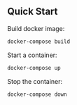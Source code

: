 ## Quick Start

Build docker image:
```bash
docker-compose build
```

Start a container:
```bash
docker-compose up
```

Stop the container:
```bash
docker-compose down
```